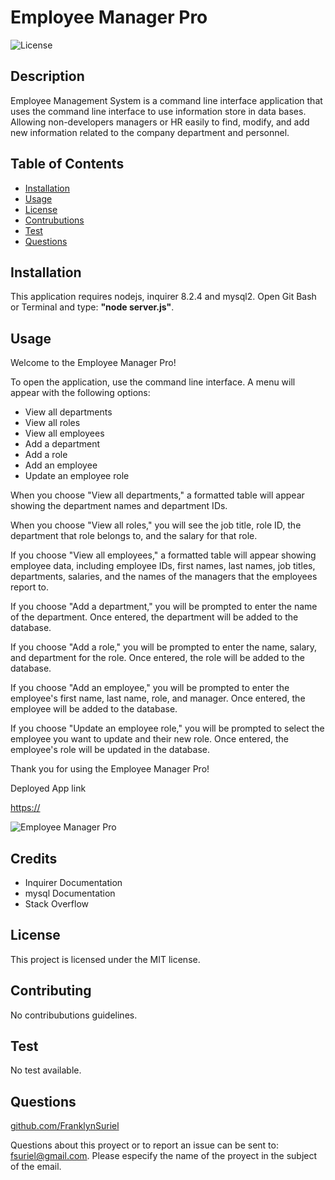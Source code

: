 # Employee Manager Pro

![License](https://img.shields.io/badge/license-MIT-green)
  
## Description

Employee Management System is a command line interface application that uses the command line interface to use information store in data bases. Allowing non-developers managers or HR easily to find, modify, and add new  information related to the company department and personnel.

## Table of Contents

  - [Installation](#Installation)
  - [Usage](#Usage)
  - [License](#License)
  - [Contrubutions](#Contributions)
  - [Test](#Test)
  - [Questions](#Questions)

## Installation
 
This application requires nodejs, inquirer 8.2.4 and mysql2. Open Git Bash or Terminal and type: **"node server.js"**.

## Usage

Welcome to the Employee Manager Pro!

To open the application, use the command line interface. A menu will appear with the following options:

- View all departments
- View all roles
- View all employees
- Add a department
- Add a role
- Add an employee
- Update an employee role

When you choose "View all departments," a formatted table will appear showing the department names and department IDs.

When you choose "View all roles," you will see the job title, role ID, the department that role belongs to, and the salary for that role.

If you choose "View all employees," a formatted table will appear showing employee data, including employee IDs, first names, last names, job titles, departments, salaries, and the names of the managers that the employees report to.

If you choose "Add a department," you will be prompted to enter the name of the department. Once entered, the department will be added to the database.

If you choose "Add a role," you will be prompted to enter the name, salary, and department for the role. Once entered, the role will be added to the database.

If you choose "Add an employee," you will be prompted to enter the employee's first name, last name, role, and manager. Once entered, the employee will be added to the database.

If you choose "Update an employee role," you will be prompted to select the employee you want to update and their new role. Once entered, the employee's role will be updated in the database.

Thank you for using the Employee Manager Pro!

Deployed App link

[https://](https://)

![Employee Manager Pro](./)



## Credits

- Inquirer Documentation
- mysql Documentation
- Stack Overflow

## License

This project is licensed under the MIT license.

## Contributing

No contribubutions guidelines.

## Test

No test available.

## Questions

[github.com/FranklynSuriel](https://github.com/FranklynSuriel)

Questions about this proyect or to report an issue can be sent to:
fsuriel@gmail.com. Please especify the name of the proyect in the subject of the email.
